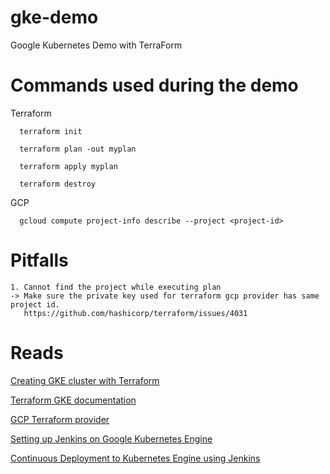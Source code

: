 # gke-demo
Google Kubernetes Demo with TerraForm

# Commands used during the demo
  Terraform
  
      terraform init

      terraform plan -out myplan

      terraform apply myplan
      
      terraform destroy

  GCP
      
      gcloud compute project-info describe --project <project-id>
      
# Pitfalls
    1. Cannot find the project while executing plan
    -> Make sure the private key used for terraform gcp provider has same project id.
       https://github.com/hashicorp/terraform/issues/4031
   
     
    

# Reads
[Creating GKE cluster with Terraform](https://medium.com/@timhberry/learn-terraform-by-deploying-a-google-kubernetes-engine-cluster-a29071d9a6c2)

[Terraform GKE documentation](https://www.terraform.io/docs/providers/google/r/container_cluster.html)

[GCP Terraform provider](https://www.terraform.io/docs/providers/google/index.html)

[Setting up Jenkins on Google Kubernetes Engine](https://cloud.google.com/solutions/jenkins-on-kubernetes-engine-tutorial)

[Continuous Deployment to Kubernetes Engine using Jenkins](https://cloud.google.com/solutions/continuous-delivery-jenkins-kubernetes-engine)
